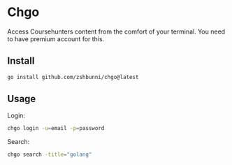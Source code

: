 # Chgo

Access Coursehunters content from the comfort of your terminal. You need
to have premium account for this.

## Install

```bash
go install github.com/zshbunni/chgo@latest
```

## Usage

Login:

```bash
chgo login -u=email -p=password
```

Search:

```bash
chgo search -title="golang" 
```
